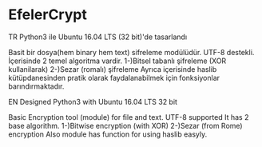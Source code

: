 # EfelerCrypt
TR
Python3 ile Ubuntu 16.04 LTS (32 bit)'de tasarlandı

Basit bir dosya(hem binary hem text) sifreleme modülüdür.
UTF-8 destekli.
İçerisinde 2 temel algoritma vardir.
1-)Bitsel tabanlı şifreleme (XOR kullanilarak)
2-)Sezar (romalı) şifreleme
Ayrıca içerisinde haslib kütüpdanesinden pratik olarak faydalanabilmek için fonksiyonlar barındırmaktadır.

EN
Designed Python3 with Ubuntu 16.04 LTS 32 bit

Basic Encryption tool (module) for file and text.
UTF-8 supported
It has 2 base algorithm.
1-)Bitwise encryption (with XOR)
2-)Sezar (from Rome) encryption
Also module has function for using haslib easyly.
